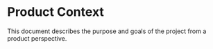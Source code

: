 # Product Context

This document describes the purpose and goals of the project from a product perspective.
